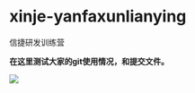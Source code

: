 # xinje-yanfaxunlianying
信捷研发训练营

**在这里测试大家的git使用情况，和提交文件。**

![](https://cdn.jsdelivr.net/gh/Dlu-git/Cloud-Images/qianlizhixiing.jpg)

